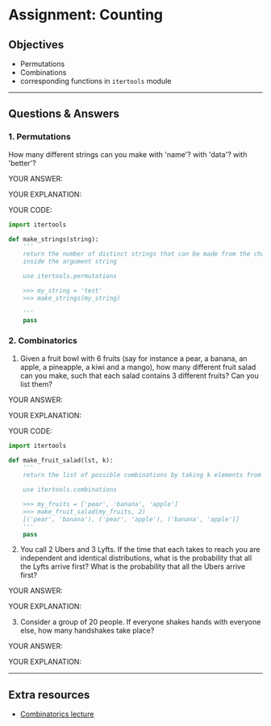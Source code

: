 # Assignment: Counting

## Objectives

- Permutations
- Combinations
- corresponding functions in `itertools` module

_______________________________________

## Questions & Answers

### 1. Permutations

How many different strings can you make with 'name'? with 'data'? with 'better'?

  YOUR ANSWER:

  YOUR EXPLANATION:

  YOUR CODE:

  ```python
  import itertools

  def make_strings(string):
      '''
      return the number of distinct strings that can be made from the characters
      inside the argument string

      use itertools.permutations

      >>> my_string = 'test'
      >>> make_strings(my_string)

      '''
      pass
  ```

### 2. Combinatorics

1. Given a fruit bowl with 6 fruits (say for instance a pear, a banana, an apple, a pineapple, a kiwi and a mango), how many different fruit salad can you make, such that each salad contains 3 different fruits? Can you list them?

  YOUR ANSWER:

  YOUR EXPLANATION:

  YOUR CODE:

  ```python
  import itertools

  def make_fruit_salad(lst, k):
      '''
      return the list of possible combinations by taking k elements from lst

      use itertools.combinations

      >>> my_fruits = ['pear', 'banana', 'apple']
      >>> make_fruit_salad(my_fruits, 2)
      [('pear', 'banana'), ('pear', 'apple'), ('banana', 'apple')]
      '''
      pass
  ```

2. You call 2 Ubers and 3 Lyfts. If the time that each takes to reach you are independent and identical distributions, what is the probability that all the Lyfts arrive first? What is the probability that all the Ubers arrive first?

  YOUR ANSWER:

  YOUR EXPLANATION:

3. Consider a group of 20 people. If everyone shakes hands with everyone else, how many handshakes take place?

  YOUR ANSWER:

  YOUR EXPLANATION:

_______________________________________
## Extra resources

- [Combinatorics lecture](../resources/combinatorics_lecture)
